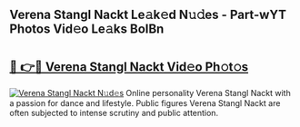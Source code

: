 ## Verena Stangl Nackt Le𝚊k𝚎d N𝚞𝚍es - Part-wYT Photos Vid𝚎o Le𝚊ks BoIBn

# <h2><a href="http://fbaw6w7.evod.top/?m=Verena+Stangl+Nackt">🔗 👉🔴 Verena Stangl Nackt Vid𝚎o Ph𝚘t𝚘s</a></h2>

[![Verena Stangl Nackt N𝚞d𝚎s](https://i.imgur.com/8V9OHl7.gif)](http://fbaw6w7.evod.top/?m=Verena+Stangl+Nackt)
Online personality Verena Stangl Nackt with a passion for dance and lifestyle. Public figures Verena Stangl Nackt are often subjected to intense scrutiny and public attention. 
